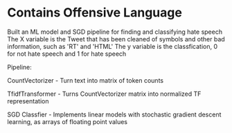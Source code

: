 # Contains Offensive Language

Built an ML model and SGD pipeline for finding and classifying hate speech
The X variable is the Tweet that has been cleaned of symbols and other bad information, such as 'RT' and 'HTML'
The y variable is the classfication, 0 for not hate speech and 1 for hate speech

Pipeline:

CountVectorizer - Turn text into matrix of token counts

TfidfTransformer - Turns CountVectorizer matrix into normalized TF representation

SGD Classfier - Implements linear models with stochastic gradient descent learning, as arrays of floating point values
